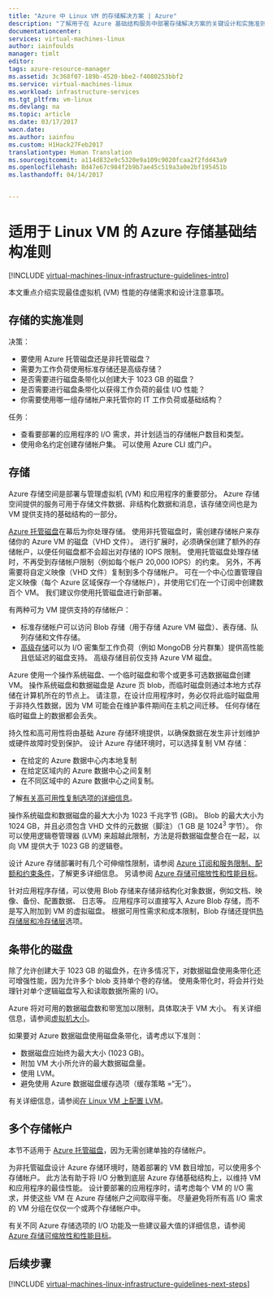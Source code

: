 ```yaml
---
title: "Azure 中 Linux VM 的存储解决方案 | Azure"
description: "了解用于在 Azure 基础结构服务中部署存储解决方案的关键设计和实施准则。"
documentationcenter: 
services: virtual-machines-linux
author: iainfoulds
manager: timlt
editor: 
tags: azure-resource-manager
ms.assetid: 3c368f07-189b-4520-bbe2-f4080253bbf2
ms.service: virtual-machines-linux
ms.workload: infrastructure-services
ms.tgt_pltfrm: vm-linux
ms.devlang: na
ms.topic: article
ms.date: 03/17/2017
wacn.date: 
ms.author: iainfou
ms.custom: H1Hack27Feb2017
translationtype: Human Translation
ms.sourcegitcommit: a114d832e9c5320e9a109c9020fcaa2f2fdd43a9
ms.openlocfilehash: 8d47e67c984f2b9b7ae45c519a3a0e2bf195451b
ms.lasthandoff: 04/14/2017


---
```

# <a name="azure-storage-infrastructure-guidelines-for-linux-vms"></a>适用于 Linux VM 的 Azure 存储基础结构准则

[!INCLUDE [virtual-machines-linux-infrastructure-guidelines-intro](../../includes/virtual-machines-linux-infrastructure-guidelines-intro.md)]

本文重点介绍实现最佳虚拟机 (VM) 性能的存储需求和设计注意事项。

## <a name="implementation-guidelines-for-storage"></a>存储的实施准则
决策：

* 要使用 Azure 托管磁盘还是非托管磁盘？
* 需要为工作负荷使用标准存储还是高级存储？
* 是否需要进行磁盘条带化以创建大于 1023 GB 的磁盘？
* 是否需要进行磁盘条带化以获得工作负荷的最佳 I/O 性能？
* 你需要使用哪一组存储帐户来托管你的 IT 工作负荷或基础结构？

任务：

* 查看要部署的应用程序的 I/O 需求，并计划适当的存储帐户数目和类型。
* 使用命名约定创建存储帐户集。 可以使用 Azure CLI 或门户。

## <a name="storage"></a>存储
Azure 存储空间是部署与管理虚拟机 (VM) 和应用程序的重要部分。 Azure 存储空间提供的服务可用于存储文件数据、非结构化数据和消息，该存储空间也是为 VM 提供支持的基础结构的一部分。

[Azure 托管磁盘](../storage/storage-managed-disks-overview.md)在幕后为你处理存储。 使用非托管磁盘时，需创建存储帐户来存储你的 Azure VM 的磁盘（VHD 文件）。 进行扩展时，必须确保创建了额外的存储帐户，以便任何磁盘都不会超出对存储的 IOPS 限制。 使用托管磁盘处理存储时，不再受到存储帐户限制（例如每个帐户 20,000 IOPS）的约束。 另外，不再需要将自定义映像（VHD 文件）复制到多个存储帐户。 可在一个中心位置管理自定义映像（每个 Azure 区域保存一个存储帐户），并使用它们在一个订阅中创建数百个 VM。 我们建议你使用托管磁盘进行新部署。

有两种可为 VM 提供支持的存储帐户：

* 标准存储帐户可以访问 Blob 存储（用于存储 Azure VM 磁盘）、表存储、队列存储和文件存储。
* [高级存储](../storage/storage-premium-storage.md)可以为 I/O 密集型工作负荷（例如 MongoDB 分片群集）提供高性能且低延迟的磁盘支持。 高级存储目前仅支持 Azure VM 磁盘。

Azure 使用一个操作系统磁盘、一个临时磁盘和零个或更多可选数据磁盘创建 VM。 操作系统磁盘和数据磁盘是 Azure 页 blob，而临时磁盘则通过本地方式存储在计算机所在的节点上。 请注意，在设计应用程序时，务必仅将此临时磁盘用于非持久性数据，因为 VM 可能会在维护事件期间在主机之间迁移。 任何存储在临时磁盘上的数据都会丢失。

持久性和高可用性将由基础 Azure 存储环境提供，以确保数据在发生非计划维护或硬件故障时受到保护。 设计 Azure 存储环境时，可以选择复制 VM 存储：

* 在给定的 Azure 数据中心内本地复制
* 在给定区域内的 Azure 数据中心之间复制
* 在不同区域中的 Azure 数据中心之间复制。

了解[有关高可用性复制选项的详细信息](../storage/storage-introduction.md#replication-for-durability-and-high-availability)。

操作系统磁盘和数据磁盘的最大大小为 1023 千兆字节 (GB)。 Blob 的最大大小为 1024 GB，并且必须包含 VHD 文件的元数据（脚注）（1 GB 是 1024<sup>3</sup> 字节）。 你可以使用逻辑卷管理器 (LVM) 来超越此限制，方法是将数据磁盘整合在一起，以向 VM 提供大于 1023 GB 的逻辑卷。

设计 Azure 存储部署时有几个可伸缩性限制，请参阅 [Azure 订阅和服务限制、配额和约束条件](../azure-subscription-service-limits.md#storage-limits)，了解更多详细信息。 另请参阅 [Azure 存储可缩放性和性能目标](../storage/storage-scalability-targets.md)。

针对应用程序存储，可以使用 Blob 存储来存储非结构化对象数据，例如文档、映像、备份、配置数据、 日志等。 应用程序可以直接写入 Azure Blob 存储，而不是写入附加到 VM 的虚拟磁盘。 根据可用性需求和成本限制，Blob 存储还提供[热存储层和冷存储层](../storage/storage-blob-storage-tiers.md)选项。

## <a name="striped-disks"></a>条带化的磁盘
除了允许创建大于 1023 GB 的磁盘外，在许多情况下，对数据磁盘使用条带化还可增强性能，因为允许多个 blob 支持单个卷的存储。 使用条带化时，将会并行处理针对单个逻辑磁盘写入和读取数据所需的 I/O。

Azure 将对可用的数据磁盘数和带宽加以限制，具体取决于 VM 大小。 有关详细信息，请参阅[虚拟机大小](virtual-machines-linux-sizes.md?toc=%2fazure%2fvirtual-machines%2flinux%2ftoc.json)。

如果要对 Azure 数据磁盘使用磁盘条带化，请考虑以下准则：

* 数据磁盘应始终为最大大小 (1023 GB)。
* 附加 VM 大小所允许的最大数据磁盘量。
* 使用 LVM。
* 避免使用 Azure 数据磁盘缓存选项（缓存策略 =“无”）。

有关详细信息，请参阅[在 Linux VM 上配置 LVM](virtual-machines-linux-configure-lvm.md?toc=%2fazure%2fvirtual-machines%2flinux%2ftoc.json)。

## <a name="multiple-storage-accounts"></a>多个存储帐户
本节不适用于 [Azure 托管磁盘](../storage/storage-managed-disks-overview.md?toc=%2fazure%2fvirtual-machines%2flinux%2ftoc.json)，因为无需创建单独的存储帐户。 

为非托管磁盘设计 Azure 存储环境时，随着部署的 VM 数目增加，可以使用多个存储帐户。 此方法有助于将 I/O 分散到底层 Azure 存储基础结构上，以维持 VM 和应用程序的最佳性能。 设计要部署的应用程序时，请考虑每个 VM 的 I/O 需求，并使这些 VM 在 Azure 存储帐户之间取得平衡。 尽量避免将所有高 I/O 需求的 VM 分组在仅仅一个或两个存储帐户中。

有关不同 Azure 存储选项的 I/O 功能及一些建议最大值的详细信息，请参阅 [Azure 存储可缩放性和性能目标](../storage/storage-scalability-targets.md)。

## <a name="next-steps"></a> 后续步骤
[!INCLUDE [virtual-machines-linux-infrastructure-guidelines-next-steps](../../includes/virtual-machines-linux-infrastructure-guidelines-next-steps.md)]
